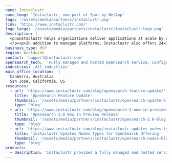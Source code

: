 ```yaml
---
name: Instaclustr
name_long: 'Instaclustr, now part of Spot by NetApp'
logo: '/assets/media/partners/instaclustr.png'
link: 'https://www.instaclustr.com/'
logo_large: '/assets/media/partners/instaclustr/instaclustr-logo.png'
description: |
  <p>Instaclustr helps organizations deliver applications at scale by operating and supporting their data infrastructure through its SaaS platform for open source technologies, whether on-prem or in their cloud of choice.
  </p><p>In addition to managed platforms, Instaclustr also offers 24x7 support services, consulting and training for numerous open source technologies.</p>
business_type: MSP
region: Worldwide
contact: 'support@instaclustr.com'
opensearch_tech:  'Fully managed and hosted OpenSearch service, Configure through the Instaclustr SaaS platform, Instaclustr API or Terraform, 24x7 Expert support, SOC 2, PCI Private Network and PrivateLink enabled, Built-in monitoring, 99.999% SLA, Run in your cloud provider account or ours'
industries: 'All industries'
main_office_location:  |
  Canberra, Australia
  San Jose, California, US
resources:
  - url: 'https://www.instaclustr.com/blog/opensearch-feature-update/'
    title: 'OpenSearch Feature Update'
    thumbnail: '/assets/media/partners/instaclustr/opensearch-update-blog.png'
    type: 'blog'
  - url: 'https://www.instaclustr.com/blog/opensearch-2-now-in-preview-release/'
    title: 'OpenSearch 2.0 Now in Preview Release'
    thumbnail: '/assets/media/partners/instaclustr/opensearch-2.0-blog.png'
    type: 'blog'
  - url: 'https://www.instaclustr.com/blog/instaclustr-updates-nodes-types-for-opensearch-offering/'
    title: 'Instaclustr Updates Nodes Types for OpenSearch Offering'
    thumbnail: '/assets/media/partners/instaclustr/opensearch-nodes-blog.png'
    type: 'blog'
products:
  - description: 'Instaclustr provides a fully managed and hosted service for OpenSearch on your cloud provider of choice under the Apache 2.0 License.'
---
```

